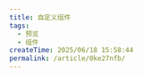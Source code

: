 ```yaml
---
title: 自定义组件
tags:
  - 预览
  - 组件
createTime: 2025/06/18 15:58:44
permalink: /article/0ke27nfb/
---
```


<CustomComponent />

